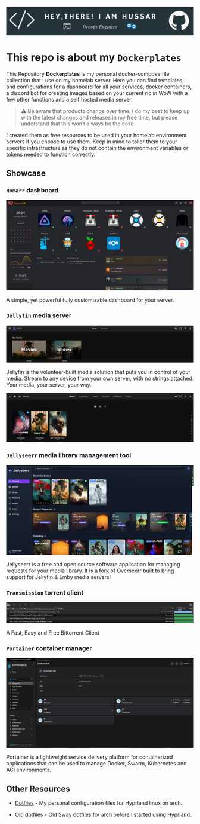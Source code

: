 ![Header](./img/hussar-header-image.png)
# This repo is about my `Dockerplates`

This Repository **Dockerplates** is my personal docker-compose file collection that I use on my homelab server. Here you can find templates, and configurations for a dashboard for all your services, docker containers, a discord bot for creating images based on your current rio in WoW with a few other functions and a self hosted media server.

> :warning: Be aware that products change over time. I do my best to keep up with the latest changes and releases in my free time, but please understand that this won’t always be the case.

I created them as free resources to be used in your homelab environment servers if you choose to use them. Keep in mind to tailor them to your specific infrastructure as they do not contain the environment variables or tokens needed to function correctly.

## Showcase
### `Homarr` dashboard

<img src="img/homarr.png">

A simple, yet powerful fully customizable dashboard for your server.

### `Jellyfin` media server

<img src="img/jellyfin.png">

Jellyfin is the volunteer-built media solution that puts you in control of your media. Stream to any device from your own server, with no strings attached. Your media, your server, your way.

<img src="img/jellyfin-movies.png">

### `Jellyseerr` media library management tool

<img src="img/jellyseerr.png">

Jellyseerr is a free and open source software application for managing requests for your media library. It is a fork of Overseerr built to bring support for Jellyfin & Emby media servers!

### `Transmission` torrent client

<img src="img/transmission.png">

A Fast, Easy and Free Bittorrent Client

### `Portainer` container manager

<img src="img/portainer.png">

Portainer is a lightweight service delivery platform for containerized applications that can be used to manage Docker, Swarm, Kubernetes and ACI environments.

## Other Resources

- [Dotfiles](https://github.com/somedayitwillend/hyprland_dotfiles) - My personal configuration files for Hyprland linux on arch.

- [Old dotfiles](https://github.com/somedayitwillend/sway-dotfiles) - Old Sway dotfiles for arch before I started using Hyprland.
